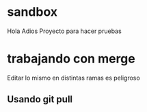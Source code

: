 # sandbox

Hola
Adios
Proyecto para hacer pruebas

# trabajando con merge

Editar lo mismo en distintas ramas es peligroso

## Usando git pull


